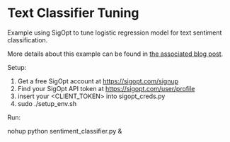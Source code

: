 # Text Classifier Tuning

Example using SigOpt to tune logistic regression model for text sentiment classification.

More details about this example can be found in [the associated blog post](http://blog.sigopt.com/post/133089144983/sigopt-for-ml-automatically-tuning-text).

Setup:

1. Get a free SigOpt account at https://sigopt.com/signup
2. Find your SigOpt API token at https://sigopt.com/user/profile
3. insert your \<CLIENT_TOKEN\> into sigopt_creds.py
4. sudo ./setup_env.sh

Run:

nohup python sentiment_classifier.py &
